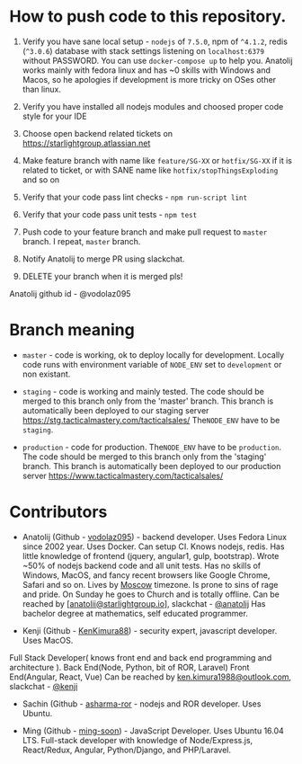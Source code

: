 How to push code to this repository.
======================
1. Verify you have sane local setup - `nodejs` of `7.5.0`, npm of `^4.1.2`, redis (`^3.0.6`) database with stack
settings listening on `localhost:6379` without PASSWORD. You can use `docker-compose up` to help you.
Anatolij works mainly with fedora linux and has ~0 skills with Windows and Macos, so he apologies if development
is more tricky on OSes other than linux.

2. Verify you have installed all nodejs modules and choosed proper code style for your IDE

3. Choose open backend related tickets on https://starlightgroup.atlassian.net

4. Make feature branch with name like `feature/SG-XX` or `hotfix/SG-XX` if it is related to ticket, or
with SANE name like `hotfix/stopThingsExploding` and so on

5. Verify that your code pass lint checks - `npm run-script lint`

6. Verify that your code pass unit tests - `npm test`

7. Push code to your feature branch and make pull request to `master` branch. I repeat, `master` branch.

8. Notify Anatolij to merge PR using slackchat.

9. DELETE your branch when it is merged pls!

Anatolij github id - @vodolaz095



Branch meaning
====================

- `master` - code is working, ok to deploy locally for development.
Locally code runs with environment variable of `NODE_ENV` set to `development` or non existant.

- `staging` - code is working and mainly tested. The code should be merged to this branch only from the 'master' branch.
This branch is automatically been deployed to our staging server https://stg.tacticalmastery.com/tacticalsales/
The`NODE_ENV` have to be `staging`.


- `production` - code for production.  The`NODE_ENV` have to be `production`. The code should be merged to this branch only from the 'staging' branch.
This branch is automatically been deployed to our production server https://www.tacticalmastery.com/tacticalsales/


Contributors
=====================

- Anatolij (Github - [vodolaz095](http://github.com/vodolaz095/)) - backend developer.
Uses Fedora Linux since 2002 year. Uses Docker. Can setup CI. Knows nodejs, redis.
Has little knowledge of frontend (jquery, angular1, gulp, bootstrap).
Wrote ~50% of nodejs backend code and all unit tests.
Has no skills of Windows, MacOS, and fancy recent browsers like Google Chrome, Safari and so on.
Lives by [Moscow](https://www.worldtimebuddy.com/?pl=1&lid=524901&h=524901) timezone.
Is prone to sins of rage and pride. On Sunday he goes to Church and is totally offline.
Can be reached by [anatolii@starlightgroup.io], slackchat - [@anatolij](https://starlightads.slack.com/messages/@anatolij/)
Has bachelor degree at mathematics, self educated programmer.


- Kenji (Github - [KenKimura88](http://github.com/KenKimura88/)) - security expert, javascript developer. Uses MacOS.

Full Stack Developer( knows front end and back end programming and architecture ).
Back End(Node, Python, bit of ROR, Laravel)
Front End(Angular, React, Vue)
Can be reached by ken.kimura1988@outlook.com, slackchat - [@kenji](https://starlightads.slack.com/messages/@kenji/)

- Sachin (Github - [asharma-ror](http://github.com/asharma-ror/) - nodejs and ROR developer. Uses Ubuntu.

- Ming (Github - [ming-soon](https://github.com/ming-soon)) - JavaScript Developer. Uses Ubuntu 16.04 LTS. Full-stack developer with knowledge of Node/Express.js, React/Redux, Angular, Python/Django, and PHP/Laravel.
